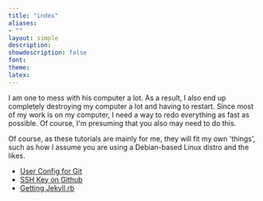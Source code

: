 ```yaml
---
title: "index"
aliases:
- ""
layout: simple
description: 
showdescription: false
font: 
theme: 
latex: 
---
```


I am one to mess with his computer a lot. As a result, I also end up completely destroying my computer a lot and having to restart. Since most of my work is on my computer, I need a way to redo everything as fast as possible. Of course, I'm presuming that you also may need to do this.

Of course, as these tutorials are mainly for me, they will fit my own 'things', such as how I assume you are using a Debian-based Linux distro and the likes.

- [User Config for Git](usergit.md)
- [SSH Key on Github](sshgit.md)
- [Getting Jekyll.rb](jekyll.md)